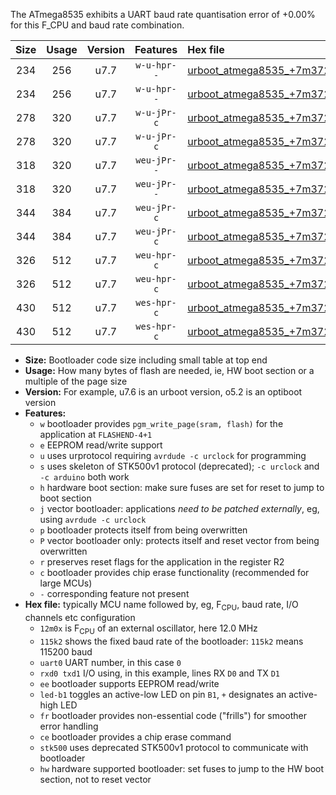 The ATmega8535 exhibits a UART baud rate quantisation error of +0.00% for this F_CPU and baud rate combination.

|Size|Usage|Version|Features|Hex file|
|:-:|:-:|:-:|:-:|:--|
|234|256|u7.7|`w-u-hpr--`|[urboot_atmega8535_+7m3728x_++19k2_uart0_rxd0_txd1_led+b0_fr_hw.hex](https://raw.githubusercontent.com/stefanrueger/urboot.hex/main/cores/mightycore/atmega8535/external_oscillator/fcpu_+7m3728x/br_++19k2/urboot_atmega8535_+7m3728x_++19k2_uart0_rxd0_txd1_led+b0_fr_hw.hex)|
|234|256|u7.7|`w-u-hpr--`|[urboot_atmega8535_+7m3728x_++19k2_uart0_rxd0_txd1_led+b7_fr_hw.hex](https://raw.githubusercontent.com/stefanrueger/urboot.hex/main/cores/mightycore/atmega8535/external_oscillator/fcpu_+7m3728x/br_++19k2/urboot_atmega8535_+7m3728x_++19k2_uart0_rxd0_txd1_led+b7_fr_hw.hex)|
|278|320|u7.7|`w-u-jPr-c`|[urboot_atmega8535_+7m3728x_++19k2_uart0_rxd0_txd1_led+b0_fr_ce.hex](https://raw.githubusercontent.com/stefanrueger/urboot.hex/main/cores/mightycore/atmega8535/external_oscillator/fcpu_+7m3728x/br_++19k2/urboot_atmega8535_+7m3728x_++19k2_uart0_rxd0_txd1_led+b0_fr_ce.hex)|
|278|320|u7.7|`w-u-jPr-c`|[urboot_atmega8535_+7m3728x_++19k2_uart0_rxd0_txd1_led+b7_fr_ce.hex](https://raw.githubusercontent.com/stefanrueger/urboot.hex/main/cores/mightycore/atmega8535/external_oscillator/fcpu_+7m3728x/br_++19k2/urboot_atmega8535_+7m3728x_++19k2_uart0_rxd0_txd1_led+b7_fr_ce.hex)|
|318|320|u7.7|`weu-jPr--`|[urboot_atmega8535_+7m3728x_++19k2_uart0_rxd0_txd1_ee_led+b0_fr.hex](https://raw.githubusercontent.com/stefanrueger/urboot.hex/main/cores/mightycore/atmega8535/external_oscillator/fcpu_+7m3728x/br_++19k2/urboot_atmega8535_+7m3728x_++19k2_uart0_rxd0_txd1_ee_led+b0_fr.hex)|
|318|320|u7.7|`weu-jPr--`|[urboot_atmega8535_+7m3728x_++19k2_uart0_rxd0_txd1_ee_led+b7_fr.hex](https://raw.githubusercontent.com/stefanrueger/urboot.hex/main/cores/mightycore/atmega8535/external_oscillator/fcpu_+7m3728x/br_++19k2/urboot_atmega8535_+7m3728x_++19k2_uart0_rxd0_txd1_ee_led+b7_fr.hex)|
|344|384|u7.7|`weu-jPr-c`|[urboot_atmega8535_+7m3728x_++19k2_uart0_rxd0_txd1_ee_led+b0_fr_ce.hex](https://raw.githubusercontent.com/stefanrueger/urboot.hex/main/cores/mightycore/atmega8535/external_oscillator/fcpu_+7m3728x/br_++19k2/urboot_atmega8535_+7m3728x_++19k2_uart0_rxd0_txd1_ee_led+b0_fr_ce.hex)|
|344|384|u7.7|`weu-jPr-c`|[urboot_atmega8535_+7m3728x_++19k2_uart0_rxd0_txd1_ee_led+b7_fr_ce.hex](https://raw.githubusercontent.com/stefanrueger/urboot.hex/main/cores/mightycore/atmega8535/external_oscillator/fcpu_+7m3728x/br_++19k2/urboot_atmega8535_+7m3728x_++19k2_uart0_rxd0_txd1_ee_led+b7_fr_ce.hex)|
|326|512|u7.7|`weu-hpr-c`|[urboot_atmega8535_+7m3728x_++19k2_uart0_rxd0_txd1_ee_led+b0_fr_ce_hw.hex](https://raw.githubusercontent.com/stefanrueger/urboot.hex/main/cores/mightycore/atmega8535/external_oscillator/fcpu_+7m3728x/br_++19k2/urboot_atmega8535_+7m3728x_++19k2_uart0_rxd0_txd1_ee_led+b0_fr_ce_hw.hex)|
|326|512|u7.7|`weu-hpr-c`|[urboot_atmega8535_+7m3728x_++19k2_uart0_rxd0_txd1_ee_led+b7_fr_ce_hw.hex](https://raw.githubusercontent.com/stefanrueger/urboot.hex/main/cores/mightycore/atmega8535/external_oscillator/fcpu_+7m3728x/br_++19k2/urboot_atmega8535_+7m3728x_++19k2_uart0_rxd0_txd1_ee_led+b7_fr_ce_hw.hex)|
|430|512|u7.7|`wes-hpr-c`|[urboot_atmega8535_+7m3728x_++19k2_uart0_rxd0_txd1_ee_led+b0_fr_ce_stk500_hw.hex](https://raw.githubusercontent.com/stefanrueger/urboot.hex/main/cores/mightycore/atmega8535/external_oscillator/fcpu_+7m3728x/br_++19k2/urboot_atmega8535_+7m3728x_++19k2_uart0_rxd0_txd1_ee_led+b0_fr_ce_stk500_hw.hex)|
|430|512|u7.7|`wes-hpr-c`|[urboot_atmega8535_+7m3728x_++19k2_uart0_rxd0_txd1_ee_led+b7_fr_ce_stk500_hw.hex](https://raw.githubusercontent.com/stefanrueger/urboot.hex/main/cores/mightycore/atmega8535/external_oscillator/fcpu_+7m3728x/br_++19k2/urboot_atmega8535_+7m3728x_++19k2_uart0_rxd0_txd1_ee_led+b7_fr_ce_stk500_hw.hex)|

- **Size:** Bootloader code size including small table at top end
- **Usage:** How many bytes of flash are needed, ie, HW boot section or a multiple of the page size
- **Version:** For example, u7.6 is an urboot version, o5.2 is an optiboot version
- **Features:**
  + `w` bootloader provides `pgm_write_page(sram, flash)` for the application at `FLASHEND-4+1`
  + `e` EEPROM read/write support
  + `u` uses urprotocol requiring `avrdude -c urclock` for programming
  + `s` uses skeleton of STK500v1 protocol (deprecated); `-c urclock` and `-c arduino` both work
  + `h` hardware boot section: make sure fuses are set for reset to jump to boot section
  + `j` vector bootloader: applications *need to be patched externally*, eg, using `avrdude -c urclock`
  + `p` bootloader protects itself from being overwritten
  + `P` vector bootloader only: protects itself and reset vector from being overwritten
  + `r` preserves reset flags for the application in the register R2
  + `c` bootloader provides chip erase functionality (recommended for large MCUs)
  + `-` corresponding feature not present
- **Hex file:** typically MCU name followed by, eg, F<sub>CPU</sub>, baud rate, I/O channels etc configuration
  + `12m0x` is F<sub>CPU</sub> of an external oscillator, here 12.0 MHz
  + `115k2` shows the fixed baud rate of the bootloader: `115k2` means 115200 baud
  + `uart0` UART number, in this case `0`
  + `rxd0 txd1` I/O using, in this example, lines RX `D0` and TX `D1`
  + `ee` bootloader supports EEPROM read/write
  + `led-b1` toggles an active-low LED on pin `B1`, `+` designates an active-high LED
  + `fr` bootloader provides non-essential code ("frills") for smoother error handling
  + `ce` bootloader provides a chip erase command
  + `stk500` uses deprecated STK500v1 protocol to communicate with bootloader
  + `hw` hardware supported bootloader: set fuses to jump to the HW boot section, not to reset vector
